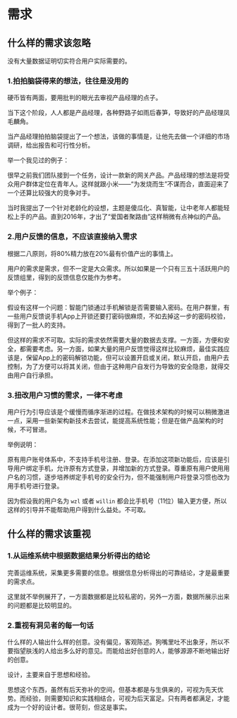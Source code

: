 # 需求

## 什么样的需求该忽略

没有大量数据证明切实符合用户实际需要的。

### 1.拍拍脑袋得来的想法，往往是没用的

硬币皆有两面，要用批判的眼光去审视产品经理的点子。

当下这个阶段，人人都是产品经理，各种野路子如雨后春笋，导致好的产品经理凤毛麟角。

当产品经理拍拍脑袋提出了一个想法，该做的事情是，让他先去做一个详细的市场调研，给出报告和可行性分析。

举一个我见过的例子：

很早之前我们团队接到一个任务，设计一款新的网关产品。产品经理的想法是将受众用户群体定位在青年人。这样就跟小米——“为发烧而生”不谋而合，直面迎来了一个还算比较强大的竞争对手。

当时我提出了一个针对老龄化的设想，主题是傻瓜化、真智能，让中老年人都能轻松上手的产品。直到2016年，才出了“爱国者聚路由”这样稍微有点神似的产品。

### 2.用户反馈的信息，不应该直接纳入需求

根据二八原则，将80%精力放在20%最有价值产出的事情上。

用户的需求是需求，但不一定是大众需求。所以如果是一个只有三五十活跃用户的反馈组里，得到的反馈信息仅能作为参考。

举个例子：

假设有这样一个问题：智能门锁通过手机解锁是否需要输入密码。在用户群里，有一些用户反馈说手机App上开锁还要打密码很麻烦，不如去掉这一步的密码校验，得到了一批人的支持。

但这样的需求不可取。实际的需求依然需要大量的数据去支撑。一方面，方便和安全，都需要考虑。另一方面，如果大量的用户反馈觉得这样比较麻烦，最佳实践应该是，保留App上的密码解锁功能，但可以设置开启或关闭，默认开启，由用户去控制，为了方便可以将其关闭，但由于这种用户自发行为导致的安全隐患，就得交由用户自行承担。

### 3.扭改用户习惯的需求，一律不考虑

用户行为引导应该是个缓慢而循序渐进的过程。在做技术架构的时候可以稍微激进一点，采用一些新架构新技术去尝试，能提高系统性能；但是在做产品架构的时候，不可冒进。

举例说明：

原有用户账号体系中，不支持手机号注册、登录。在添加这项新功能后，应该是引导用户绑定手机，允许原有方式登录，并增加新的方式登录。尊重原有用户使用用户名的习惯，逐步培养绑定手机号的安全行为，但不能强制用户将登录习惯也改为用手机号进行登录。

因为假设我的用户名为 `wzl` 或者 `willin` 都会比手机号（11位）输入更方便，所以这样的引导并不能帮助用户得到什么益处。不可取。

## 什么样的需求该重视

### 1.从运维系统中根据数据结果分析得出的结论

完善运维系统，采集更多需要的信息。根据信息分析得出的可靠结论，才是最重要的需求点。

这里就不举例展开了，一方面数据都是比较私密的，另外一方面，数据所展示出来的问题都是比较明显的。

### 2.重视有洞见者的每一句话

什么样的人输出什么样的创意。没有偏见，客观陈述。狗嘴里吐不出象牙，所以不要指望肤浅的人给出多么好的意见。而能给出好创意的人，能够源源不断地输出好的创意。

设计，主要来自于思想和经验。

思想这个东西，虽然有后天弥补的空间，但基本都是与生俱来的，可视为先天优势。而经验，则需要知识和实践相结合，可视为后天富足。只有两者都满足，才能成为一个好的设计者。很苛刻，但这是事实。
